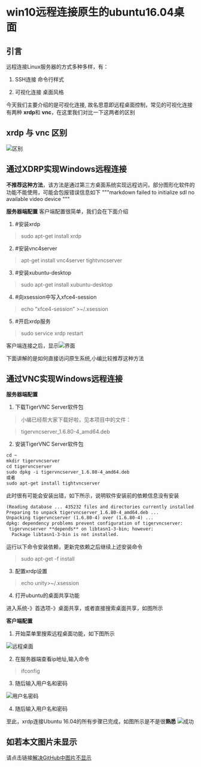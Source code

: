# win10远程连接原生的ubuntu16.04桌面

## 引言

远程连接Linux服务器的方式多种多样，有：

1. SSH连接 命令行样式

2. 可视化连接 桌面风格

今天我们主要介绍的是可视化连接, 故名思意即远程桌面控制，常见的可视化连接有两种
**xrdp**和 **vnc**，在这里我们对比一下这两者的区别
## xrdp 与 vnc 区别
![区别](./images/1difference.png)

## 通过XDRP实现Windows远程连接
**不推荐这种方法**，该方法是通过第三方桌面系统实现远程访问，部分图形化软件的功能不能使用，可能会包报错误信息如下
"""markdown
failed to initialize sdl no available video device
"""

**服务器端配置**
客户端配置很简单，我们会在下面介绍
 1. #安装xrdp 
> sudo apt-get install xrdp 
 2. #安装vnc4server 
> apt-get install vnc4server tightvncserver
 3. #安装xubuntu-desktop 
> sudo apt-get install xubuntu-desktop 
 4. #向xsession中写入xfce4-session 
> echo “xfce4-session” >~/.xsession 
 5. #开启xrdp服务 
> sudo service xrdp restart

客户端连接之后，显示![界面](./images/2desktop.png)

下面讲解的是如何直接访问原生系统,小编比较推荐这种方法

## 通过VNC实现Windows远程连接

**服务器端配置**

 1. 下载TigerVNC Server软件包

> 小编已经帮大家下载好啦，见本项目中的文件：

> tigervncserver_1.6.80-4_amd64.deb

 2. 安装TigerVNC Server软件包


```markdown
cd ~
mkdir tigervncserver
cd tigervncserver
sudo dpkg -i tigervncserver_1.6.80-4_amd64.deb
或者
sudo apt-get install tightvncserver
```

此时很有可能会安装出错，如下所示，说明软件安装前的依赖信息没有安装

```markdown
(Reading database ... 435232 files and directories currently installed.)
Preparing to unpack tigervncserver_1.6.80-4_amd64.deb ...
Unpacking tigervncserver (1.6.80-4) over (1.6.80-4) ...
dpkg: dependency problems prevent configuration of tigervncserver:
 tigervncserver **depends** on libtasn1-3-bin; however:
  Package libtasn1-3-bin is not installed.
```

运行以下命令安装依赖，更新完依赖之后继续上述安装命令
> sudo apt-get -f install

 3. 配置xrdp设置

> echo unity>~/.xsession
 
 4. 打开ubuntu的桌面共享功能

 进入系统-》首选项-》桌面共享，或者直接搜索桌面共享，如图所示

**客户端配置**

1. 开始菜单里搜索远程桌面功能，如下图所示

![远程桌面](./images/5start.png)

2. 在服务器端查看ip地址,输入命令

> ifconfig

3. 随后输入用户名和密码

![用户名密码](./images/6login.png)

4. 随后输入用户名和密码

至此，xrdp连接Ubuntu 16.04的所有步骤已完成，如图所示是不是很**熟悉**
![成功](./images/7success.png)


## 如若本文图片未显示

请点击链接[解决GitHub中图片不显示](https://github.com/Jmt1995/PictureError)


